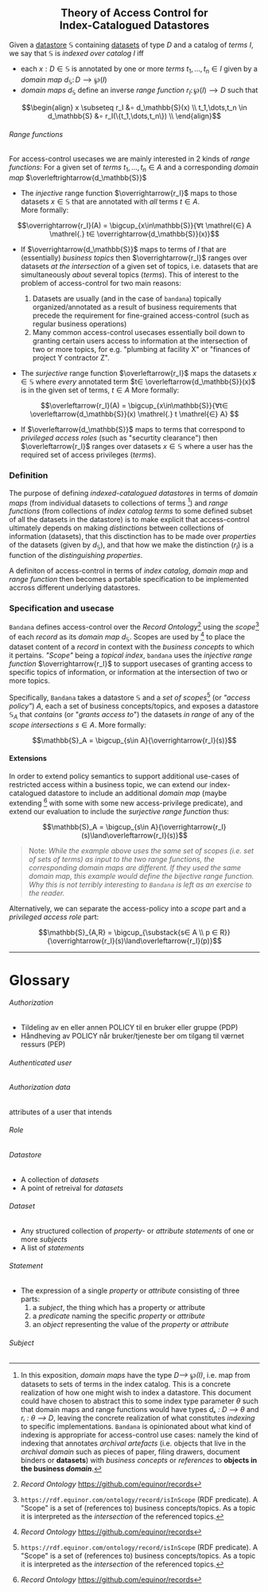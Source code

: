 <span style="text-align:center;"> 

## Theory of Access Control for <br /> Index-Catalogued Datastores

</span>

Given a [datastore](#datastore) $\mathbb{S}$ containing [datasets](#dataset) of type $D$ and a catalog of *terms* $I$, we say that $\mathbb{S}$ is *indexed over catalog* $I$ iff
- each $x\mathrel{:}D ∈ \mathbb{S}$ is annotated by one or more *terms*  $t_1,\dots, t_n ∈ I$ given by a *domain map* $d_\mathbb{S}\colon D ⟶ \wp(I)$
- *domain maps* $d_\mathbb{S}$ define an inverse *range function* $r_I\colon\wp(I)⟶D$ such that
```math
\begin{align}
x \subseteq r_I &∘ d_\mathbb{S}(x) \\
t_1,\dots,t_n \in d_\mathbb{S} &∘ r_I(\{t_1,\dots,t_n\}) \\
\end{align}
```

###### Range functions

For access-control usecases we are mainly interested in 2 kinds of *range functions*:
For a given set of *terms* $t_1,\dots,t_n ∈ A$ and a corresponding *domain map* $\overleftrightarrow{d_\mathbb{S}}$
- The *injective* range function $\overrightarrow{r_I}$ maps to those datasets $x\in\mathbb{S}$ that are annotated with *all* terms $t∈ A$.  
  More formally:
```math
\overrightarrow{r_I}(A) = \bigcup_{x\in\mathbb{S}}{∀t \mathrel{∈} A \mathrel{.} t∈ \overrightarrow{d_\mathbb{S}}(x)}
```
  - If $\overrightarrow{d_\mathbb{S}}$ maps to terms of $I$ that are (essentially) *business topics* then $\overrightarrow{r_I}$ ranges over datasets *at the intersection* of a given set of topics, i.e. datasets that are simultaneously *about* several topics (*terms*).
  This of interest to the problem of access-control for two main reasons:
    1. Datasets are usually (and in the case of `bandana`) topically organized/annotated as a result of business requirements that precede the requirement for fine-grained access-control (such as regular business operations)
    2. Many common access-control usecases essentially boil down to granting certain users access to information at the intersection of two or more topics, for e.g. "plumbing at facility X" or "finances of project Y contractor Z".

- The *surjective* range function $\overleftarrow{r_I}$ maps the datasets $x\in\mathbb{S}$ where *every* annotated term $t∈ \overleftarrow{d_\mathbb{S}}(x)$ is in the given set of terms, $t∈ A$
  More formally:
```math
\overleftarrow{r_I}(A) = \bigcup_{x\in\mathbb{S}}{∀t∈ \overleftarrow{d_\mathbb{S}}(x) \mathrel{.} t \mathrel{∈} A} 
```
  - If $\overleftarrow{d_\mathbb{S}}$ maps to terms that correspond to *privileged access roles* (such as "securtity clearance") then $\overleftarrow{r_I}$ ranges over datasets $x ∈ \mathbb{S}$ where a user has the required set of access privileges (*terms*).

### Definition
The purpose of defining *indexed-catalogued datastores* in terms of *domain maps* (from individual datasets to collections of terms [^1]) and *range functions* (from collections of *index catalog terms* to some defined subset of all the datasets in the datastore) is to make explicit that access-control ultimately depends on making *distinctions* between collections of information (datasets), that this disctinction has to be made over *properties* of the datasets (given by $d_\mathbb{S}$), and that how we make the distinction ($r_I$) is a function of the *distinguishing properties*.

A definiton of access-control in terms of *index catalog*, *domain map* and *range function* then becomes a portable specification to be implemented accross different underlying datastores.

### Specification and usecase
`Bandana` defines access-control over the *Record Ontology*[^RO] using the *scope*[^SCO] of each *record* as its *domain map* $d_\mathbb{S}$. Scopes are used by [^RO] to place the dataset content of a *record* in context with the *business concepts* to which it pertains. *"Scope"* being a *topical index*, `bandana` uses the *injective range function* $\overrightarrow{r_I}$ to support usecases of granting access to specific topics of information, or information at the intersection of two or more topics.

Specifically, `Bandana` takes a datastore $\mathbb{S}$ and a *set of scopes*[^SCO] (or *"access policy"*) $A$, each a set of business concepts/topics, and exposes a datastore $\mathbb{S}_A$ that *contains* (or "*grants access to*") the datasets *in range* of any of the *scope intersections* $s∈A$.
More formally:
```math
\mathbb{S}_A = \bigcup_{s\in A}{\overrightarrow{r_I}(s)}
```

#### Extensions
In order to extend policy semantics to support additional use-cases of restricted access within a business topic, we can extend our index-catalogued datastore to include an additional *domain map* (maybe extending [^RO] with some with some new access-privilege predicate), and extend our evaluation to include the *surjective range function* thus:
```math
\mathbb{S}_A = \bigcup_{s\in A}{\overrightarrow{r_I}(s)\land\overleftarrow{r_I}(s)}
```
> Note: *While the example above uses the same set of scopes (i.e. set of sets of terms) as input to the two range functions, the corresponding domain maps are different. If they used the same domain map, this example would define the bijective range function. Why this is not terribly interesting to `Bandana` is left as an exercise to the reader.* 

Alternatively, we can separate the access-policy into a *scope* part and a *privileged access role* part:
```math
\mathbb{S}_{A,R} = \bigcup_{\substack{s∈ A \\ p ∈ R}}{\overrightarrow{r_I}(s)\land\overleftarrow{r_I}(p)}
```


---

# Glossary
###### *Authorization*
  - Tildeling av en eller annen POLICY til en bruker eller gruppe (PDP)
  - Håndheving av POLICY når bruker/tjeneste ber om tilgang til værnet ressurs (PEP)
###### *Authenticated user*
###### *Authorization data*
attributes of a user that intends 
###### *Role*
###### *Datastore*
- A collection of *datasets*
- A point of retreival for *datasets*
###### *Dataset*
- Any structured collection of *property-* or *attribute* *statements* of one or more *subjects*
- A list of *statements*
###### *Statement*
- The expression of a single *property* or *attribute* consisting of three parts:
  1. a *subject*, the thing which has a property or attribute
  2. a *predicate* naming the specific *property* or *attribute*
  3. an *object* representing the value of the *property* or *attribute*
###### *Subject*

 [^1]: In this exposition, *domain maps* have the type *D⟶ ℘(I)*, i.e. map from datasets to sets of terms in the index catalog. This is a concrete realization of how one might wish to index a datastore. This document could have chosen to abstract this to some index type parameter *θ* such that domain maps and range functions would have types *dₛ : D ⟶ θ* and *rᵢ : θ ⟶ D*, leaving the concrete realization of what constitutes *indexing* to specific implementations. `Bandana` is opinionated about what kind of indexing is appropriate for access-control use cases: namely the kind of indexing that annotates *archival artefacts* (i.e. objects that live in the *archival domain* such as pieces of paper, filing drawers, document binders or **datasets**) with *business concepts* or *references* to **objects in the business *domain***.

[^RO]:*Record Ontology* https://github.com/equinor/records

[^SCO]: `https://rdf.equinor.com/ontology/record/isInScope` (RDF predicate). A "Scope" is a set of (references to) business concepts/topics. As a topic it is interpreted as the *intersection* of  the referenced topics. 
[^FUSEKI]: *Apache Jena Fuseki* https://jena.apache.org/documentation/fuseki2/
[^NG]: *RDF Datasets* https://www.w3.org/TR/rdf11-concepts/#h2_section-dataset
[^GN]: See https://www.w3.org/TR/rdf11-datasets/#the-graph-name-denotes-the-named-graph-or-the-graph for some discussion about the semantic implication of this. In particular, the last paragraph of section 3.3.3
[^rdfGRAPH]: https://www.w3.org/TR/rdf-interfaces/#graphs (`Graph` as a *W3C Recommendation*)
[^jenaGRAPH]: https://jena.apache.org/documentation/javadoc/jena/org.apache.jena.core/org/apache/jena/graph/Graph.html (`Graph` as implemented by `Jena`)
[^rdfjsDATASET]: https://rdf.js.org/dataset-spec/#datasetcore-interface  (`Dataset` as defined by *RDFJS*)
[^jenaDATASET]: https://jena.apache.org/documentation/javadoc/arq/org.apache.jena.arq/org/apache/jena/sparql/core/DatasetGraph.html (`Dataset` as implemented by `Jena`)
[^rdfMATCH]: https://www.w3.org/TR/rdf-interfaces/#widl-Graph-match-Graph-any-subject-any-predicate-any-object-unsigned-long-limit (`match` as a *W3C Recommendation*)
[^rdfjsMATCH]: https://rdf.js.org/dataset-spec/#dom-datasetcore-match (`match` as defined by *RDFJS*)
[^jenaMATCH]: https://jena.apache.org/documentation/javadoc/arq/org.apache.jena.arq/org/apache/jena/sparql/core/DatasetGraph.html#find(org.apache.jena.graph.Node,org.apache.jena.graph.Node,org.apache.jena.graph.Node,org.apache.jena.graph.Node) (`match` as implemented by `Jena`)
[^ALG]: https://www.w3.org/TR/sparql11-query/#sparqlAlgebra (*SparQL Algebra*)
[^GSP]: https://www.w3.org/TR/sparql11-http-rdf-update/ (*Graph Store HTTP Protocol*)
[^SQP]: https://www.w3.org/TR/sparql11-protocol/ (*SPARQL Query Protocol)